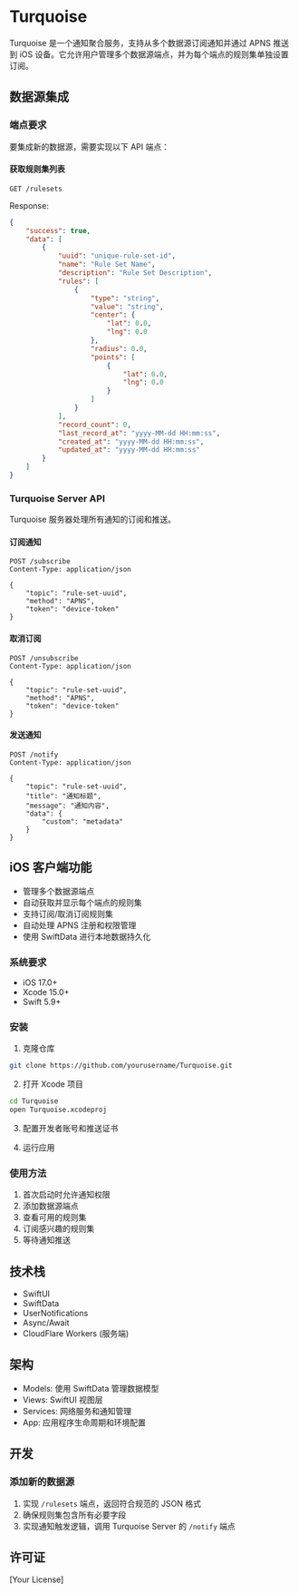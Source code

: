 # Turquoise

Turquoise 是一个通知聚合服务，支持从多个数据源订阅通知并通过 APNS 推送到 iOS 设备。它允许用户管理多个数据源端点，并为每个端点的规则集单独设置订阅。

## 数据源集成

### 端点要求

要集成新的数据源，需要实现以下 API 端点：

#### 获取规则集列表
```http
GET /rulesets
```

Response:
```json
{
    "success": true,
    "data": [
        {
            "uuid": "unique-rule-set-id",
            "name": "Rule Set Name",
            "description": "Rule Set Description",
            "rules": [
                {
                    "type": "string",
                    "value": "string",
                    "center": {
                        "lat": 0.0,
                        "lng": 0.0
                    },
                    "radius": 0.0,
                    "points": [
                        {
                            "lat": 0.0,
                            "lng": 0.0
                        }
                    ]
                }
            ],
            "record_count": 0,
            "last_record_at": "yyyy-MM-dd HH:mm:ss",
            "created_at": "yyyy-MM-dd HH:mm:ss",
            "updated_at": "yyyy-MM-dd HH:mm:ss"
        }
    ]
}
```

### Turquoise Server API

Turquoise 服务器处理所有通知的订阅和推送。

#### 订阅通知
```http
POST /subscribe
Content-Type: application/json

{
    "topic": "rule-set-uuid",
    "method": "APNS",
    "token": "device-token"
}
```

#### 取消订阅
```http
POST /unsubscribe
Content-Type: application/json

{
    "topic": "rule-set-uuid",
    "method": "APNS",
    "token": "device-token"
}
```

#### 发送通知
```http
POST /notify
Content-Type: application/json

{
    "topic": "rule-set-uuid",
    "title": "通知标题",
    "message": "通知内容",
    "data": {
        "custom": "metadata"
    }
}
```

## iOS 客户端功能

- 管理多个数据源端点
- 自动获取并显示每个端点的规则集
- 支持订阅/取消订阅规则集
- 自动处理 APNS 注册和权限管理
- 使用 SwiftData 进行本地数据持久化

### 系统要求

- iOS 17.0+
- Xcode 15.0+
- Swift 5.9+

### 安装

1. 克隆仓库
```bash
git clone https://github.com/yourusername/Turquoise.git
```

2. 打开 Xcode 项目
```bash
cd Turquoise
open Turquoise.xcodeproj
```

3. 配置开发者账号和推送证书

4. 运行应用

### 使用方法

1. 首次启动时允许通知权限
2. 添加数据源端点
3. 查看可用的规则集
4. 订阅感兴趣的规则集
5. 等待通知推送

## 技术栈

- SwiftUI
- SwiftData
- UserNotifications
- Async/Await
- CloudFlare Workers (服务端)

## 架构

- Models: 使用 SwiftData 管理数据模型
- Views: SwiftUI 视图层
- Services: 网络服务和通知管理
- App: 应用程序生命周期和环境配置

## 开发

### 添加新的数据源

1. 实现 `/rulesets` 端点，返回符合规范的 JSON 格式
2. 确保规则集包含所有必要字段
3. 实现通知触发逻辑，调用 Turquoise Server 的 `/notify` 端点

## 许可证

[Your License] 
